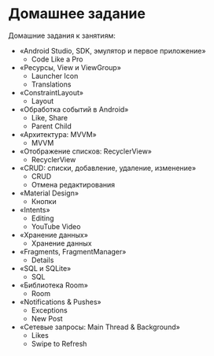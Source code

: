 # Домашнее задание

Домашние задания к занятиям:
* «Android Studio, SDK, эмулятор и первое приложение»
  + Code Like a Pro
* «Ресурсы, View и ViewGroup»
  + Launcher Icon
  + Translations
* «ConstraintLayout»
  + Layout
* «Обработка событий в Android»
  + Like, Share
  + Parent Child
* «Архитектура: MVVM»
  + MVVM
* «Отображение списков: RecyclerView»
  + RecyclerView
* «CRUD: списки, добавление, удаление, изменение»
  + CRUD
  + Отмена редактирования
* «Material Design»
  + Кнопки
* «Intents»
  + Editing
  + YouTube Video
* «Хранение данных»
  + Хранение данных
* «Fragments, FragmentManager»
  + Details
* «SQL и SQLite»
  + SQL
* «Библиотека Room»
  + Room
* «Notifications & Pushes»
  + Exceptions
  + New Post
* «Сетевые запросы: Main Thread & Background»
  + Likes
  + Swipe to Refresh